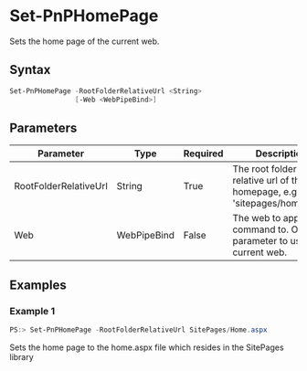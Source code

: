# Set-PnPHomePage
Sets the home page of the current web.
## Syntax
```powershell
Set-PnPHomePage -RootFolderRelativeUrl <String>
                [-Web <WebPipeBind>]
```


## Parameters
Parameter|Type|Required|Description
---------|----|--------|-----------
|RootFolderRelativeUrl|String|True|The root folder relative url of the homepage, e.g. 'sitepages/home.aspx'|
|Web|WebPipeBind|False|The web to apply the command to. Omit this parameter to use the current web.|
## Examples

### Example 1
```powershell
PS:> Set-PnPHomePage -RootFolderRelativeUrl SitePages/Home.aspx
```
Sets the home page to the home.aspx file which resides in the SitePages library
